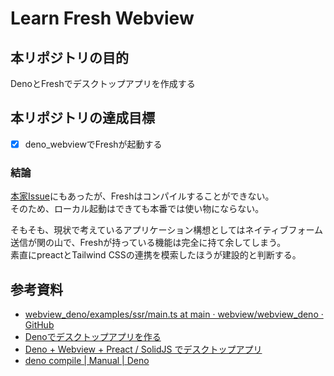 # Learn Fresh Webview

## 本リポジトリの目的
DenoとFreshでデスクトップアプリを作成する

## 本リポジトリの達成目標
- [x] deno_webviewでFreshが起動する

### 結論
[本家Issue](https://github.com/denoland/fresh/issues/785)にもあったが、Freshはコンパイルすることができない。  
そのため、ローカル起動はできても本番では使い物にならない。

そもそも、現状で考えているアプリケーション構想としてはネイティブフォーム送信が関の山で、Freshが持っている機能は完全に持て余してしまう。  
素直にpreactとTailwind CSSの連携を模索したほうが建設的と判断する。

## 参考資料
- [webview_deno/examples/ssr/main.ts at main · webview/webview_deno · GitHub](https://github.com/webview/webview_deno/blob/main/examples/ssr/main.ts)
- [Denoでデスクトップアプリを作る](https://zenn.dev/hashrock/articles/cf7223d0b5e955)
- [Deno + Webview + Preact / SolidJS でデスクトップアプリ](https://zenn.dev/nikogoli/scraps/30e2a823950aba)
- [deno compile | Manual | Deno](https://deno.land/manual@v1.35.0/tools/compiler)
